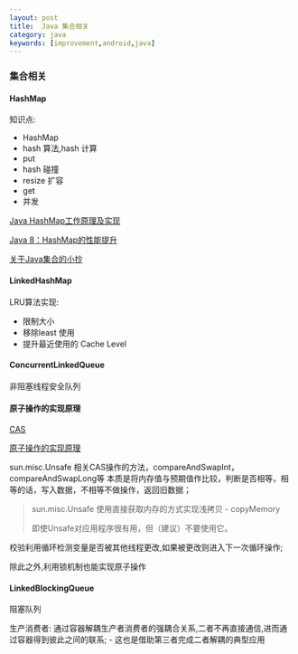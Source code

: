```yaml
---
layout: post
title:  Java 集合相关
category: java
keywords: [improvement,android,java]
---
```


### 集合相关  


#### HashMap   

知识点:

* HashMap   
* hash 算法,hash 计算    
* put   
* hash 碰撞       
* resize 扩容       
* get         
* 并发      

[Java HashMap工作原理及实现](http://yikun.github.io/2015/04/01/Java-HashMap%E5%B7%A5%E4%BD%9C%E5%8E%9F%E7%90%86%E5%8F%8A%E5%AE%9E%E7%8E%B0/)

[Java 8：HashMap的性能提升](http://www.importnew.com/14417.html)

[关于Java集合的小抄](http://calvin1978.blogcn.com/articles/collection.html)

#### LinkedHashMap   

LRU算法实现:

* 限制大小    
* 移除least 使用     
* 提升最近使用的 Cache Level

#### ConcurrentLinkedQueue

非阻塞线程安全队列   

#### 原子操作的实现原理

[CAS](https://zh.wikipedia.org/wiki/%E6%AF%94%E8%BE%83%E5%B9%B6%E4%BA%A4%E6%8D%A2)

[原子操作的实现原理](http://www.infoq.com/cn/articles/atomic-operation)

 sun.misc.Unsafe 相关CAS操作的方法，compareAndSwapInt，compareAndSwapLong等
本质是将内存值与预期值作比较，判断是否相等，相等的话，写入数据，不相等不做操作，返回旧数据；

> sun.misc.Unsafe 使用直接获取内存的方式实现浅拷贝 - copyMemory      
> 
> 即使Unsafe对应用程序很有用，但（建议）不要使用它。

校验利用循环检测变量是否被其他线程更改,如果被更改则进入下一次循环操作;

除此之外,利用锁机制也能实现原子操作

#### LinkedBlockingQueue   

阻塞队列

生产消费者: 通过容器解耦生产者消费者的强耦合关系,二者不再直接通信,进而通过容器得到彼此之间的联系; - 这也是借助第三者完成二者解耦的典型应用